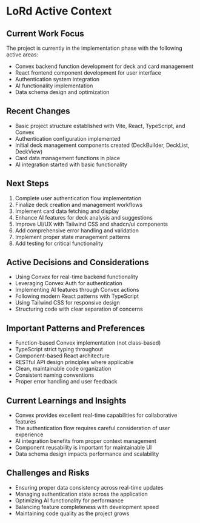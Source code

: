 # LoRd Active Context

## Current Work Focus
The project is currently in the implementation phase with the following active areas:
- Convex backend function development for deck and card management
- React frontend component development for user interface
- Authentication system integration
- AI functionality implementation
- Data schema design and optimization

## Recent Changes
- Basic project structure established with Vite, React, TypeScript, and Convex
- Authentication configuration implemented
- Initial deck management components created (DeckBuilder, DeckList, DeckView)
- Card data management functions in place
- AI integration started with basic functionality

## Next Steps
1. Complete user authentication flow implementation
2. Finalize deck creation and management workflows
3. Implement card data fetching and display
4. Enhance AI features for deck analysis and suggestions
5. Improve UI/UX with Tailwind CSS and shadcn/ui components
6. Add comprehensive error handling and validation
7. Implement proper state management patterns
8. Add testing for critical functionality

## Active Decisions and Considerations
- Using Convex for real-time backend functionality
- Leveraging Convex Auth for authentication
- Implementing AI features through Convex actions
- Following modern React patterns with TypeScript
- Using Tailwind CSS for responsive design
- Structuring code with clear separation of concerns

## Important Patterns and Preferences
- Function-based Convex implementation (not class-based)
- TypeScript strict typing throughout
- Component-based React architecture
- RESTful API design principles where applicable
- Clean, maintainable code organization
- Consistent naming conventions
- Proper error handling and user feedback

## Current Learnings and Insights
- Convex provides excellent real-time capabilities for collaborative features
- The authentication flow requires careful consideration of user experience
- AI integration benefits from proper context management
- Component reusability is important for maintainable UI
- Data schema design impacts performance and scalability

## Challenges and Risks
- Ensuring proper data consistency across real-time updates
- Managing authentication state across the application
- Optimizing AI functionality for performance
- Balancing feature completeness with development speed
- Maintaining code quality as the project grows
